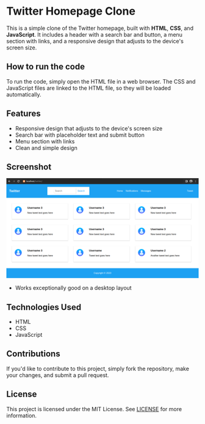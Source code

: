 # Twitter Homepage Clone

This is a simple clone of the Twitter homepage, built with **HTML**, **CSS**, and **JavaScript**. It includes a header with a search bar and button, a menu section with links, and a responsive design that adjusts to the device's screen size.

## How to run the code

To run the code, simply open the HTML file in a web browser. The CSS and JavaScript files are linked to the HTML file, so they will be loaded automatically.

## Features

- Responsive design that adjusts to the device's screen size
- Search bar with placeholder text and submit button
- Menu section with links
- Clean and simple design

## Screenshot

![Twitter Homepage Clone Screenshot](./img/screenshot.png)
- Works exceptionally good on a desktop layout 
## Technologies Used

- HTML
- CSS
- JavaScript

## Contributions

If you'd like to contribute to this project, simply fork the repository, make your changes, and submit a pull request.

## License

This project is licensed under the MIT License. See [LICENSE](https://choosealicense.com/licenses/mit/) for more information.
